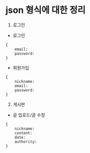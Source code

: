 # json 형식에 대한 정리

1. 로그인

- 로그인

```
{
    email:
    password:
}
```

- 회원가입

```
{
    nickname:
    email:
    password:
}
```

2. 게시판

- 글 업로드/글 수정

```
{
    nickname:
    content:
    date:
    authority:
}
```
